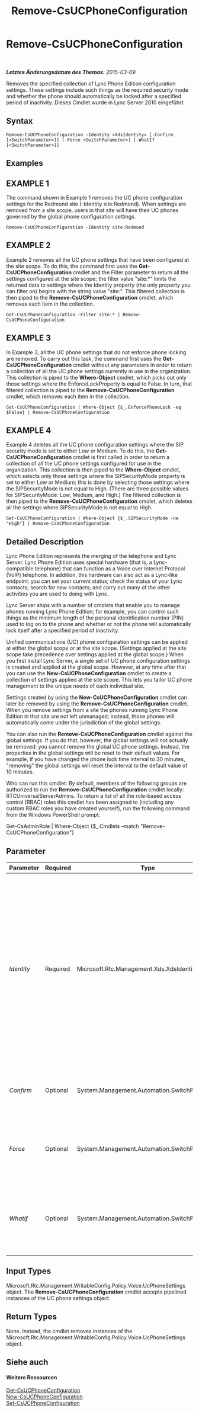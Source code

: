 ﻿---
title: Remove-CsUCPhoneConfiguration
TOCTitle: Remove-CsUCPhoneConfiguration
ms:assetid: 1b2d9601-3206-48d9-a846-4486b606aad0
ms:mtpsurl: https://technet.microsoft.com/de-de/library/Gg398249(v=OCS.15)
ms:contentKeyID: 49293337
ms.date: 05/19/2016
mtps_version: v=OCS.15
ms.translationtype: HT
---

# Remove-CsUCPhoneConfiguration

 

_**Letztes Änderungsdatum des Themas:** 2015-03-09_

Removes the specified collection of Lync Phone Edition configuration settings. These settings include such things as the required security mode and whether the phone should automatically be locked after a specified period of inactivity. Dieses Cmdlet wurde in Lync Server 2010 eingeführt.

## Syntax

    Remove-CsUCPhoneConfiguration -Identity <XdsIdentity> [-Confirm [<SwitchParameter>]] [-Force <SwitchParameter>] [-WhatIf [<SwitchParameter>]]

## Examples

## EXAMPLE 1

The command shown in Example 1 removes the UC phone configuration settings for the Redmond site (-Identity site:Redmond). When settings are removed from a site scope, users in that site will have their UC phones governed by the global phone configuration settings.

    Remove-CsUCPhoneConfiguration -Identity site:Redmond

## EXAMPLE 2

Example 2 removes all the UC phone settings that have been configured at the site scope. To do this, the command first uses the **Get-CsUCPhoneConfiguration** cmdlet and the Filter parameter to return all the settings configured at the site scope; the filter value "site:\*" limits the returned data to settings where the Identity property (the only property you can filter on) begins with the string value "site:". This filtered collection is then piped to the **Remove-CsUCPhoneConfiguration** cmdlet, which removes each item in the collection.

    Get-CsUCPhoneConfiguration -Filter site:* | Remove-CsUCPhoneConfiguration

## EXAMPLE 3

In Example 3, all the UC phone settings that do not enforce phone locking are removed. To carry out this task, the command first uses the **Get-CsUCPhoneConfiguration** cmdlet without any parameters in order to return a collection of all the UC phone settings currently in use in the organization. This collection is piped to the **Where-Object** cmdlet, which picks out only those settings where the EnforceLockProperty is equal to False. In turn, that filtered collection is piped to the **Remove-CsUCPhoneConfiguration** cmdlet, which removes each item in the collection.

    Get-CsUCPhoneConfiguration | Where-Object {$_.EnforcePhoneLock -eq $False} | Remove-CsUCPhoneConfiguration

## EXAMPLE 4

Example 4 deletes all the UC phone configuration settings where the SIP security mode is set to either Low or Medium. To do this, the **Get-CsUCPhoneConfiguration** cmdlet is first called in order to return a collection of all the UC phone settings configured for use in the organization. This collection is then piped to the **Where-Object** cmdlet, which selects only those settings where the SIPSecurityMode property is set to either Low or Medium; this is done by selecting those settings where the SIPSecurityMode is not equal to High. (There are three possible values for SIPSecurityMode: Low, Medium, and High.) The filtered collection is then piped to the **Remove-CsUCPhoneConfiguration** cmdlet, which deletes all the settings where SIPSecurityMode is not equal to High.

    Get-CsUCPhoneConfiguration | Where-Object {$_.SIPSecurityMode -ne "High"} | Remove-CsUCPhoneConfiguration

## Detailed Description

Lync Phone Edition represents the merging of the telephone and Lync Server. Lync Phone Edition uses special hardware (that is, a Lync-compatible telephone) that can function as a Voice over Internet Protocol (VoIP) telephone. In addition, this hardware can also act as a Lync-like endpoint: you can set your current status; check the status of your Lync contacts; search for new contacts; and carry out many of the other activities you are used to doing with Lync.

Lync Server ships with a number of cmdlets that enable you to manage phones running Lync Phone Edition; for example, you can control such things as the minimum length of the personal identification number (PIN) used to log on to the phone and whether or not the phone will automatically lock itself after a specified period of inactivity.

Unified communications (UC) phone configuration settings can be applied at either the global scope or at the site scope. (Settings applied at the site scope take precedence over settings applied at the global scope.) When you first install Lync Server, a single set of UC phone configuration settings is created and applied at the global scope. However, at any time after that you can use the **New-CsUCPhoneConfiguration** cmdlet to create a collection of settings applied at the site scope. This lets you tailor UC phone management to the unique needs of each individual site.

Settings created by using the **New-CsUCPhoneConfiguration** cmdlet can later be removed by using the **Remove-CsUCPhoneConfiguration** cmdlet. When you remove settings from a site the phones running Lync Phone Edition in that site are not left unmanaged; instead, those phones will automatically come under the jurisdiction of the global settings.

You can also run the **Remove-CsUCPhoneConfiguration** cmdlet against the global settings. If you do that, however, the global settings will not actually be removed: you cannot remove the global UC phone settings. Instead, the properties in the global settings will be reset to their default values. For example, if you have changed the phone lock time interval to 30 minutes, "removing" the global settings will reset the interval to the default value of 10 minutes.

Who can run this cmdlet: By default, members of the following groups are authorized to run the **Remove-CsUCPhoneConfiguration** cmdlet locally: RTCUniversalServerAdmins. To return a list of all the role-based access control (RBAC) roles this cmdlet has been assigned to (including any custom RBAC roles you have created yourself), run the following command from the Windows PowerShell prompt:

Get-CsAdminRole | Where-Object {$\_.Cmdlets –match "Remove-CsUCPhoneConfiguration"}

## Parameter


<table>
<colgroup>
<col style="width: 25%" />
<col style="width: 25%" />
<col style="width: 25%" />
<col style="width: 25%" />
</colgroup>
<thead>
<tr class="header">
<th>Parameter</th>
<th>Required</th>
<th>Type</th>
<th>Description</th>
</tr>
</thead>
<tbody>
<tr class="odd">
<td><p><em>Identity</em></p></td>
<td><p>Required</p></td>
<td><p>Microsoft.Rtc.Management.Xds.XdsIdentity</p></td>
<td><p>Unique identifier for the collection of UC phone configuration settings to be removed. To remove a site collection use syntax similar to this: -Identity &quot;site:Redmond&quot;. To remove (reset) the global collection, use the following syntax: -Identity global. Note that you cannot use wildcards when specifying a policy Identity.</p></td>
</tr>
<tr class="even">
<td><p><em>Confirm</em></p></td>
<td><p>Optional</p></td>
<td><p>System.Management.Automation.SwitchParameter</p></td>
<td><p>Fordert Sie vor der Ausführung des Befehls zum Bestätigen auf.</p></td>
</tr>
<tr class="odd">
<td><p><em>Force</em></p></td>
<td><p>Optional</p></td>
<td><p>System.Management.Automation.SwitchParameter</p></td>
<td><p>Suppresses the display of any non-fatal error message that might occur when running the command.</p></td>
</tr>
<tr class="even">
<td><p><em>WhatIf</em></p></td>
<td><p>Optional</p></td>
<td><p>System.Management.Automation.SwitchParameter</p></td>
<td><p>Beschreibt die Auswirkungen einer Ausführung des Befehls, ohne den Befehl tatsächlich auszuführen.</p></td>
</tr>
</tbody>
</table>


## Input Types

Microsoft.Rtc.Management.WritableConfig.Policy.Voice.UcPhoneSettings object. The **Remove-CsUCPhoneConfiguration** cmdlet accepts pipelined instances of the UC phone settings object.

## Return Types

None. Instead, the cmdlet removes instances of the Microsoft.Rtc.Management.WritableConfig.Policy.Voice.UcPhoneSettings object.

## Siehe auch

#### Weitere Ressourcen

[Get-CsUCPhoneConfiguration](get-csucphoneconfiguration.md)  
[New-CsUCPhoneConfiguration](new-csucphoneconfiguration.md)  
[Set-CsUCPhoneConfiguration](set-csucphoneconfiguration.md)

